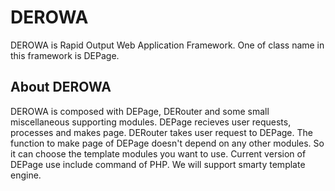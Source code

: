 # DEROWA
DEROWA is Rapid Output Web Application Framework. One of class name in this framework is DEPage.

## About DEROWA
DEROWA is composed with DEPage, DERouter and some small miscellaneous supporting modules.
DEPage recieves user requests, processes and makes page. 
DERouter takes user request to DEPage.
The function to make page of DEPage doesn't depend on any other modules. So it can choose the template modules you want to use. Current version of DEPage use include command of PHP. We will support smarty template engine. 